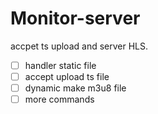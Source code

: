 # Monitor-server
accpet ts upload and server HLS.

- [ ] handler static file
- [ ] accept upload ts file
- [ ] dynamic make m3u8 file
- [ ] more commands
